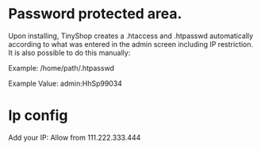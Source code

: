 # Password protected area.

Upon installing, TinyShop creates a .htaccess and .htpasswd automatically according to what was entered in the admin screen including IP restriction. It is also possible to do this manually:

Example: /home/path/.htpasswd

Example Value: admin:HhSp99034

# Ip config

Add your IP:
Allow from 111.222.333.444


